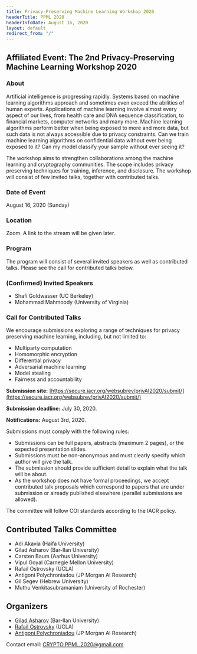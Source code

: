 ```yaml
---
title: Privacy-Preserving Machine Learning Workshop 2020
headerTitle: PPML 2020
headerInfoDate: August 16, 2020
layout: default
redirect_from: "/"
---
```


## Affiliated Event: The 2nd Privacy-Preserving Machine Learning Workshop 2020

### About

Artificial intelligence is progressing rapidly. Systems based on machine learning algorithms approach and sometimes even exceed the abilities of human experts. Applications of machine learning involve almost every aspect of our lives, from health care and DNA sequence classification, to financial markets, computer networks and many more. Machine learning algorithms perform better when being exposed to more and more data, but such data is not always accessible due to privacy constraints. Can we train machine learning algorithms on confidential data without ever being exposed to it? Can my model classify your sample without ever seeing it?

The workshop aims to strengthen collaborations among the machine learning and cryptography communities. The scope includes privacy preserving techniques for training, inference, and disclosure. The workshop will consist of few invited talks, together with contributed talks. 

### Date of Event
August 16, 2020 (Sunday)


### Location

Zoom. A link to the stream will be given later. 


### Program


The program will consist of several invited speakers as well as contributed talks. Please see the call for contributed talks below. 



### (Confirmed) Invited Speakers 

- Shafi Goldwasser (UC Berkeley)
- Mohammad Mahmoody (University of Virginia)


### Call for Contributed Talks

We encourage submissions exploring a range of techniques for privacy preserving machine learning, including, but not limited to:

-  Multiparty computation
- Homomorphic encryption
- Differential privacy
- Adversarial machine learning
- Model stealing
- Fairness and accountability


**Submission site:** [https://secure.iacr.org/websubrev/privAI2020/submit/](https://secure.iacr.org/websubrev/privAI2020/submit/)

**Submission deadline:** July 30, 2020.

**Notifications:** August 3rd, 2020.



Submissions must comply with the following rules:
- Submissions can be full papers, abstracts (maximum 2 pages), or the expected presentation slides.
- Submissions must be non-anonymous and must clearly specify which author will give the talk.
- The submission should provide sufficient detail to explain what the talk will be about.
- As the workshop does not have formal proceedings, we accept contributed talk proposals which correspond to papers that are under submission or already published elsewhere (parallel submissions are allowed). 

The committee will follow COI standards according to the IACR policy.  

## Contributed Talks Committee 

- Adi Akavia (Haifa University)
- Gilad Asharov (Bar-Ilan University)
- Carsten Baum (Aarhus University)
- Vipul Goyal (Carnegie Mellon University)
- Rafail Ostrovsky (UCLA) 
- Antigoni Polychroniadou (JP Morgan AI Research)
- Gil Segev (Hebrew University)
- Muthu Venkitasubramaniam (University of Rochester)





## Organizers

- [Gilad Asharov](http://www.cs.biu.ac.il/~asharog) (Bar-Ilan University) 
- [Rafail Ostrovsky](http://web.cs.ucla.edu/~rafail/) (UCLA) 
- [Antigoni Polychroniadou](http://www.cs.cornell.edu/~polychroniadou/) (JP Morgan AI Research)

Contact email: [CRYPTO.PPML.2020@gmail.com](mailto:CRYPTO.PPML.2020@gmail.com)




